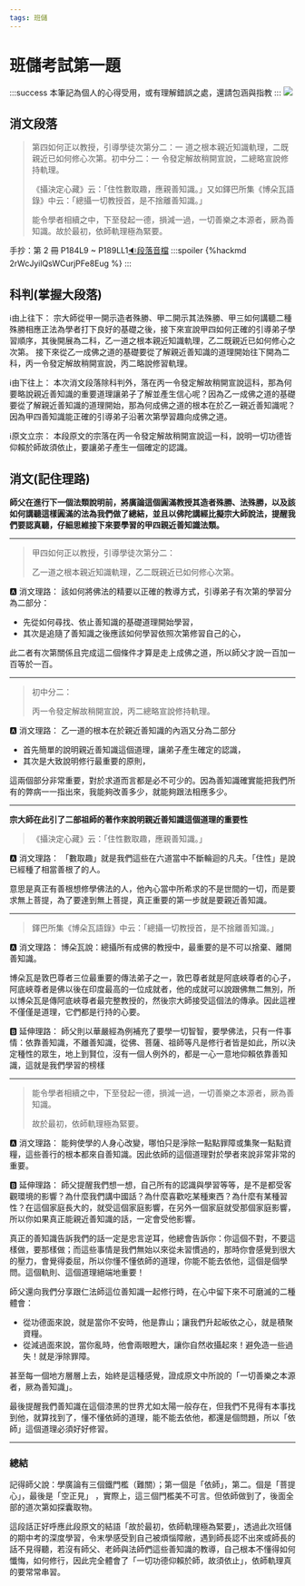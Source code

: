 ```yaml
---
tags: 班儲
---
```


# 班儲考試第一題

:::success
本筆記為個人的心得受用，或有理解錯誤之處，還請包涵與指教
:::
![](https://i.imgur.com/RZYIqus.png)

## 消文段落
> 第四如何正以教授，引導學徒次第分二：一 道之根本親近知識軌理，二既親近已如何修心次第。初中分二：一 令發定解故稍開宣說，二總略宣說修持軌理。
> 
> 《攝決定心藏》云：「住性數取趣，應親善知識。」又如鐸巴所集《博朵瓦語錄》中云：「總攝一切教授首，是不捨離善知識。」
> 
> 能令學者相續之中，下至發起一德，損減一過，一切善樂之本源者，厥為善知識。故於最初，依師軌理極為緊要。

手抄：第 2 冊 P184L9 ~ P189LL1[:sound:段落音檔](https://lamrim.xyz/player/gPlayer.html?&tch=gl1&af1=14a&st1=349&et1=940)
:::spoiler
{%hackmd 2rWcJyilQsWCurjPFe8Eug %}
:::

## 科判(掌握大段落)
:information_source:由上往下：
宗大師從甲一開示造者殊勝、甲二開示其法殊勝、甲三如何講聽二種殊勝相應正法為學者打下良好的基礎之後，接下來宣說甲四如何正確的引導弟子學習順序，其後開展為二科，乙一道之根本親近知識軌理，乙二既親近已如何修心之次第。
接下來從乙一成佛之道的基礎要從了解親近善知識的道理開始往下開為二科，丙一令發定解故稍開宣說，丙二略說修習軌理。

:information_source:由下往上：
本次消文段落除科判外，落在丙一令發定解故稍開宣說這科，那為何要略說親近善知識的重要道理讓弟子了解並產生信心呢？因為乙一成佛之道的基礎要從了解親近善知識的道理開始，那為何成佛之道的根本在於乙一親近善知識呢？因為甲四善知識能正確的引導弟子沿著次第學習趣向成佛之道。

:information_source:原文立宗：
本段原文的宗落在丙一令發定解故稍開宣說這一科，說明一切功德皆仰賴於師故須依止，要讓弟子產生一個確定的認識。

## 消文(記住理路)
**師父在進行下一個法類說明前，將廣論這個圓滿教授其造者殊勝、法殊勝，以及該如何講聽這樣圓滿的法為我們做了總結，並且以佛陀講經比擬宗大師說法，提醒我們要認真聽，仔細思維接下來要學習的甲四親近善知識法類。**

---

> 甲四如何正以教授，引導學徒次第分二：
> 
> 乙一道之根本親近知識軌理，乙二既親近已如何修心次第。

:a: 消文理路：
該如何將佛法的精要以正確的教導方式，引導弟子有次第的學習分為二部分：

<!-- - 一、成佛之道的基礎要從了解親近善知識的道理開始
- 二、親近善知識之後應如何修心的次第 -->

- 先從如何尋找、依止善知識的基礎道理開始學習，
- 其次是追隨了善知識之後應該如何學習依照次第修習自己的心，

此二者有次第關係且完成這二個條件才算是走上成佛之道，所以師父才說一百加一百等於一百。

---

> 初中分二：
> 
> 丙一令發定解故稍開宣說，丙二總略宣說修持軌理。

:a: 消文理路：
乙一道的根本在於親近善知識的內涵又分為二部分

<!-- - 一、略說親近善知識的重要道理讓弟子了解並產生信心
- 二、讓弟子有總體概念的略說修持的方法 -->

- 首先簡單的說明親近善知識這個道理，讓弟子產生確定的認識，
- 其次是大致說明修行最重要的原則，

這兩個部分非常重要，對於求道而言都是必不可少的。因為善知識確實能把我們所有的弊病一一指出來，我能夠改善多少，就能夠跟法相應多少。

---

**宗大師在此引了二部祖師的著作來說明親近善知識這個道理的重要性**

> 《攝決定心藏》云：「住性數取趣，應親善知識。」

:a: 消文理路：
「數取趣」就是我們這些在六道當中不斷輪迴的凡夫。「住性」是說已經種了相當善根了的人。

意思是真正有善根想修學佛法的人，他內心當中所希求的不是世間的一切，而是要求無上菩提，為了要達到無上菩提，真正重要的第一步就是要親近善知識。

---

> 鐸巴所集《博朵瓦語錄》中云：「總攝一切教授首，是不捨離善知識。」

:a: 消文理路：
博朵瓦說：總攝所有成佛的教授中，最重要的是不可以捨棄、離開善知識。

博朵瓦是敦巴尊者三位最重要的傳法弟子之一，敦巴尊者就是阿底峽尊者的心子，阿底峽尊者是佛以後在印度最高的一位成就者，他的成就可以說跟佛無二無別，所以博朵瓦是傳阿底峽尊者最完整教授的，然後宗大師接受這個法的傳承。因此這裡不僅僅是道理，它們都是行持的心要。

:b: 延伸理路：
師父則以華嚴經為例補充了要學一切智智，要學佛法，只有一件事情：依靠善知識，不離善知識，從佛、菩薩、祖師等凡是修行者皆是如此，所以決定種性的眾生，地上到賢位，沒有一個人例外的，都是一心一意地仰賴依靠善知識，這就是我們學習的榜樣

---

> 能令學者相續之中，下至發起一德，損減一過，一切善樂之本源者，厥為善知識。
> 
> 故於最初，依師軌理極為緊要。

:a: 消文理路：
能夠使學的人身心改變，哪怕只是淨除一點點罪障或集聚一點點資糧，這些善行的根本都來自善知識。因此依師的這個道理對於學者來說非常非常的重要。

:b: 延伸理路：
師父提醒我們想一想，自己所有的認識與學習等等，是不是都受客觀環境的影響？為什麼我們講中國話？為什麼喜歡吃某種東西？為什麼有某種習性？在這個家庭長大的，就受這個家庭影響，在另外一個家庭就受那個家庭影響，所以你如果真正能親近善知識的話，一定會受他影響。

真正的善知識告訴我們的話一定是忠言逆耳，他總會告訴你：你這個不對，不要這樣做，要那樣做；而這些事情是我們無始以來從未習慣過的，那時你會感覺到很大的壓力，會覺得委屈，所以你懂不懂依師的道理，你能不能去依他，這個是個學問。這個軌則、這個道理絕端地重要！

師父還向我們分享跟仁法師這位善知識一起修行時，在心中留下來不可磨滅的二種體會：

- 從功德面來說，就是當你不安時，他是靠山；讓我們升起皈依之心，就是積聚資糧。
- 從減過面來說，當你亂時，他會兩眼瞪大，讓你自然收攝起來！避免造一些過失！就是淨除罪障。

甚至每一個地方層層上去，始終是這種感覺，證成原文中所說的「一切善樂之本源者，厥為善知識」。

最後提醒我們善知識在這個漆黑的世界尤如太陽一般存在，但我們不見得有本事找到他，就算找到了，懂不懂依師的道理，能不能去依他，都還是個問題，所以「依師」這個道理必須好好修習。

---

### 總結
記得師父說：學廣論有三個鐵門檻（難關）；第一個是「依師」，第二。個是「菩提心」，最後是「空正見」 ，實際上，這三個門檻美不可言。但依師做到了，後面全部的道次第如探囊取物。

這段話正好呼應此段原文的結語「故於最初，依師軌理極為緊要」，透過此次班儲的期中考的深度學習，令末學感受到自己被煩惱障敝，遇到師長認不出來或師長的話不見得聽，若沒有師父、老師與法師們這些善知識的教導，自己根本不懂得如何懺悔，如何修行，因此完全體會了「一切功德仰賴於師，故須依止」，依師軌理真的要常常串習。